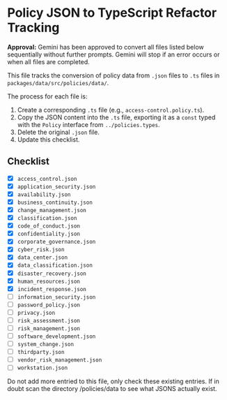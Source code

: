 # Policy JSON to TypeScript Refactor Tracking

**Approval:** Gemini has been approved to convert all files listed below sequentially without further prompts. Gemini will stop if an error occurs or when all files are completed.

This file tracks the conversion of policy data from `.json` files to `.ts` files in `packages/data/src/policies/data/`.

The process for each file is:
1. Create a corresponding `.ts` file (e.g., `access-control.policy.ts`).
2. Copy the JSON content into the `.ts` file, exporting it as a `const` typed with the `Policy` interface from `../policies.types`.
3. Delete the original `.json` file.
4. Update this checklist.

## Checklist

- [x] `access_control.json`
- [x] `application_security.json`
- [x] `availability.json`
- [x] `business_continuity.json`
- [x] `change_management.json`
- [x] `classification.json`
- [x] `code_of_conduct.json`
- [x] `confidentiality.json`
- [x] `corporate_governance.json`
- [x] `cyber_risk.json`
- [x] `data_center.json`
- [x] `data_classification.json`
- [x] `disaster_recovery.json`
- [x] `human_resources.json`
- [x] `incident_response.json`
- [ ] `information_security.json`
- [ ] `password_policy.json`
- [ ] `privacy.json`
- [ ] `risk_assessment.json`
- [ ] `risk_management.json`
- [ ] `software_development.json`
- [ ] `system_change.json`
- [ ] `thirdparty.json`
- [ ] `vendor_risk_management.json`
- [ ] `workstation.json` 

Do not add more entried to this file, only check these existing entries. If in doubt scan the directory /policies/data to see what JSONS actually exist.